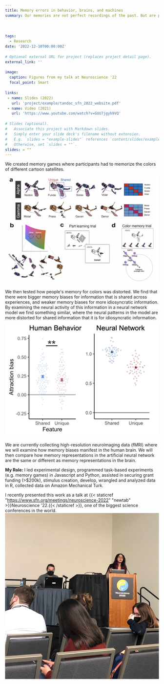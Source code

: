 ```yaml
---
title: Memory errors in behavior, brains, and machines
summary: Our memories are not perfect recordings of the past. But are prone to bias and misinformation. As part of my PhD work, I have been identifying what kind of memories are most susceptible to such biases. By combining behavioral experiments, fMRI, and neural networks, we show that memory biases similarly exist in humans and machines. And we find, that these are not just random errors, but are a product of an optimal learning system.



tags:
  - Research
date: '2022-12-10T00:00:00Z'

# Optional external URL for project (replaces project detail page).
external_link: ''

image:
  caption: Figures from my talk at Neuroscience '22
  focal_point: Smart

links:
 - name: Slides (2022)
   url: 'project/example/tandoc_sfn_2022_website.pdf'
 - name: Video (2021)
   url: 'https://www.youtube.com/watch?v=GUU7jgyh9VQ'

# Slides (optional).
#   Associate this project with Markdown slides.
#   Simply enter your slide deck's filename without extension.
#   E.g. `slides = "example-slides"` references `content/slides/example-slides.md`.
#   Otherwise, set `slides = ""`.
slides: = ""
---
```


We created memory games where participants had to memorize the colors of different cartoon satellites.

![Memory game visualization](memorygame.png)

We then tested how people's memory for colors was distorted. We find that there were bigger memory biases for information that is shared across experiences, and weaker memory biases for more idiosyncratic information. By examining the neural activity of this information in a neural network model we find something similar, where the neural patterns in the model are more distorted for shared information that it is for idiosyncratic information. 

![Main finding](finding.png)


We are currently collecting high-resolution neuroimaging data (fMRI) where we will examine how memory biases manifest in the human brain. We will then compare how memory representations in the artificial neural network are the same or different as memory representations in the brain. 

<strong> My Role: </strong> I led experimental design, programmed task-based experiments (e.g. memory games) in Javascript and Python, assisted in securing grant funding (>$200k), stimulus creation, develop, wrangled and analyzed data in R, collected data on Amazon Mechanical Turk.

I recently presented this work as a talk at {{< staticref "https://www.sfn.org/meetings/neuroscience-2022" "newtab" >}}Neuroscience '22.{{< /staticref >}}, one of the biggest science conferences in the world.
![SfN 2022 Talk](sfntalk.jpg)



